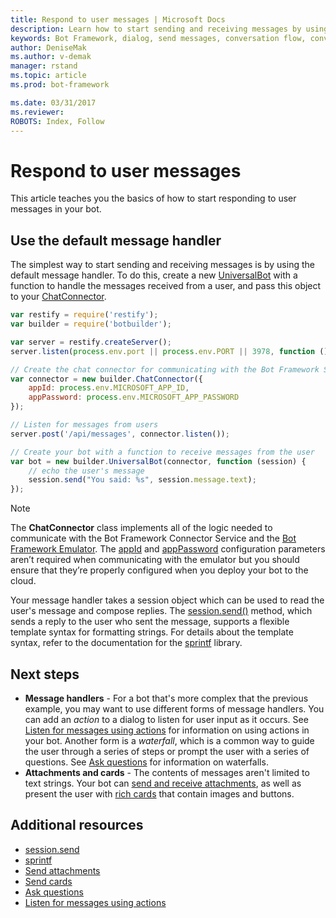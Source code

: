```yaml
---
title: Respond to user messages | Microsoft Docs
description: Learn how to start sending and receiving messages by using message handlers in the Bot Builder SDK for Node.js.
keywords: Bot Framework, dialog, send messages, conversation flow, conversation, node.js, node, Bot Builder, SDK
author: DeniseMak
ms.author: v-demak
manager: rstand
ms.topic: article
ms.prod: bot-framework

ms.date: 03/31/2017
ms.reviewer:
ROBOTS: Index, Follow
---
```

# Respond to user messages

This article teaches you the basics of how to start responding to user messages in your bot.

## Use the default message handler

The simplest way to start sending and receiving messages is by using the default message handler. 
To do this, create a new [UniversalBot][UniversalBot] with a function to handle the messages received from a user, 
and pass this object to your [ChatConnector][ChatConnector].


```javascript
var restify = require('restify');
var builder = require('botbuilder');

var server = restify.createServer();
server.listen(process.env.port || process.env.PORT || 3978, function () { });

// Create the chat connector for communicating with the Bot Framework Service
var connector = new builder.ChatConnector({
    appId: process.env.MICROSOFT_APP_ID,
    appPassword: process.env.MICROSOFT_APP_PASSWORD
});

// Listen for messages from users 
server.post('/api/messages', connector.listen());

// Create your bot with a function to receive messages from the user
var bot = new builder.UniversalBot(connector, function (session) {
    // echo the user's message
    session.send("You said: %s", session.message.text);
});
```

> [!NOTE] 
> The **ChatConnector** class implements all of the logic needed to communicate with the Bot Framework Connector Service and the [Bot Framework Emulator][emulator]. 
> The [appId][appId] and [appPassword][appPassword] configuration parameters aren’t required when communicating with the emulator but you should ensure that they’re properly configured when you deploy your bot to the cloud. 

Your message handler takes a session object which can be used to read the user's message and compose replies. 
The [session.send()][SessionSend] method, which sends a reply to the user who sent the message, supports a flexible template syntax for formatting strings.
For details about the template syntax, refer to the documentation for the [sprintf][sprintf] library.

## Next steps

* **Message handlers** - For a bot that's more complex that the previous example, you may want to use different forms of message handlers. You can add an *action* to a dialog to listen for user input as it occurs. See [Listen for messages using actions](global-handlers.md) for information on using actions in your bot. Another form is a *waterfall*, which is a common way to guide the user through a series of steps or prompt the user with a series of questions. See [Ask questions](prompts.md) for information on waterfalls.
* **Attachments and cards** - The contents of messages aren't limited to text strings. Your bot can [send and receive attachments][SendAttachments], as well as present the user with [rich cards][SendCardWithButtons] that contain images and buttons.



## Additional resources

* [session.send][SessionSend]
* [sprintf][sprintf]
* [Send attachments][SendAttachments]
* [Send cards][SendCardWithButtons]
* [Ask questions](~/nodejs/prompts.md)
* [Listen for messages using actions]( ~/nodejs/global-handlers.md)


[SendAttachments]: ~/nodejs/send-receive-attachments.md
[SendCardWithButtons]: ~/nodejs/send-card-buttons.md
[sprintf]: https://github.com/alexei/sprintf.js
[emulator]: ~/debug-bots-emulator.md
[appId]: https://docs.botframework.com/en-us/node/builder/chat-reference/interfaces/_botbuilder_d_.ichatconnectorsettings.html#appid
[appPassword]: https://docs.botframework.com/en-us/node/builder/chat-reference/interfaces/_botbuilder_d_.ichatconnectorsettings.html#apppassword
[SessionSend]: https://docs.botframework.com/en-us/node/builder/chat-reference/classes/_botbuilder_d_.session#send
[UniversalBot]: https://docs.botframework.com/en-us/node/builder/chat-reference/classes/_botbuilder_d_.universalbot.html
[ChatConnector]: https://docs.botframework.com/en-us/node/builder/chat-reference/classes/_botbuilder_d_.chatconnector
